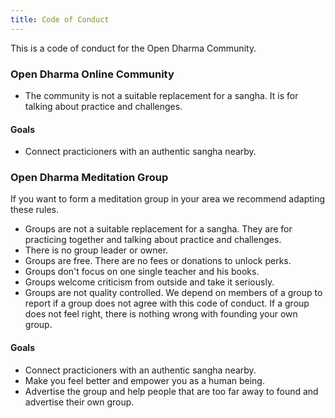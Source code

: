 ```yaml
---
title: Code of Conduct
---
```


This is a code of conduct for the Open Dharma Community.

### Open Dharma Online Community

- The community is not a suitable replacement for a sangha. It is for talking about practice and challenges.

#### Goals

- Connect practicioners with an authentic sangha nearby.

### Open Dharma Meditation Group

If you want to form a meditation group in your area we recommend adapting these rules.

- Groups are not a suitable replacement for a sangha. They are for practicing together and talking about practice and challenges.
- There is no group leader or owner.
- Groups are free. There are no fees or donations to unlock perks.
- Groups don't focus on one single teacher and his books.
- Groups welcome criticism from outside and take it seriously.
- Groups are not quality controlled. We depend on members of a group to report if a group does not agree with this code of conduct. If a group does not feel right, there is nothing wrong with founding your own group.

#### Goals

- Connect practicioners with an authentic sangha nearby.
- Make you feel better and empower you as a human being.
- Advertise the group and help people that are too far away to found and advertise their own group.